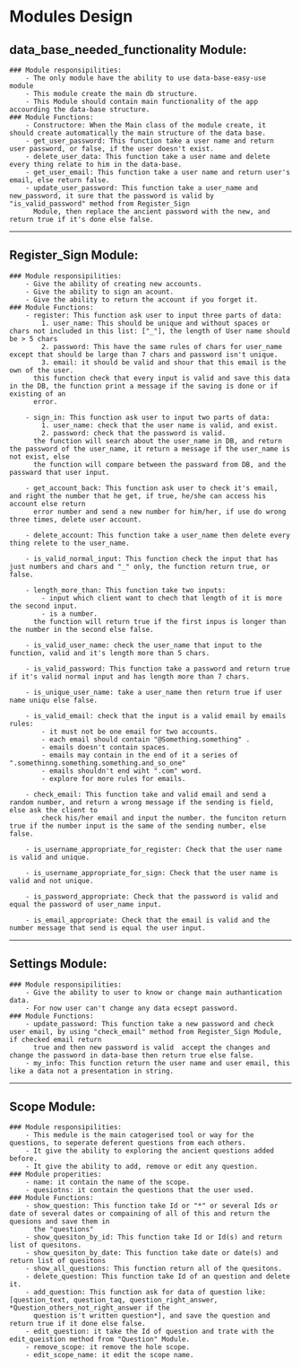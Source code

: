 # Modules Design

## data_base_needed_functionality Module:
    ### Module responsipilities:
        - The only module have the ability to use data-base-easy-use module
        - This module create the main db structure.
        - This Module should contain main functionality of the app accourding the data-base structure.
    ### Module Functions:
        - Constructore: When the Main class of the module create, it should create automatically the main structure of the data base.
        - get_user_password: This function take a user name and return user password, or false, if the user doesn't exist.
        - delete_user_data: This function take a user name and delete every thing relate to him in the data-base.
        - get_user_email: This function take a user name and return user's email, else return false.
        - update_user_password: This function take a user_name and new_password, it sure that the password is valid by "is_valid_password" method from Register_Sign 
          Module, then replace the ancient password with the new, and return true if it's done else false.
------------------------------------------------------------------------------------------------------------------------------------------------------
## Register_Sign Module:
    ### Module responsipilities:
        - Give the ability of creating new accounts.
        - Give the ability to sign an acount.
        - Give the ability to return the account if you forget it.
    ### Module Functions:
        - register: This function ask user to input three parts of data:
            1. user_name: This should be unique and without spaces or chars not included in this list: ["_"], the length of User name should be > 5 chars
            2. password: This have the same rules of chars for user_name except that should be large than 7 chars and password isn't unique.
            3. email: it should be valid and shour that this email is the own of the user.
          this function check that every input is valid and save this data in the DB, the function print a message if the saving is done or if existing of an
          error.
        
        - sign_in: This function ask user to input two parts of data:
            1. user_name: check that the user name is valid, and exist.
            2. password: check that the password is valid.
          the function will search about the user_name in DB, and return the password of the user_name, it return a message if the user_name is not exist, else
          the function will compare between the passward from DB, and the passward that user input.

        - get_account_back: This function ask user to check it's email, and right the number that he get, if true, he/she can access his account else return 
          error number and send a new number for him/her, if use do wrong three times, delete user account.

        - delete_account: This function take a user_name then delete every thing relete to the user_name. 
        
        - is_valid_normal_input: This function check the input that has just numbers and chars and "_" only, the function return true, or false.
        
        - length_more_than: This function take two inputs:
            - input which client want to chech that length of it is more the second input.
            - is a number.
          the function will return true if the first inpus is longer than the number in the second else false.
            
        - is_valid_user_name: check the user_name that input to the function, valid and it's length more than 5 chars.

        - is_valid_password: This function take a password and return true if it's valid normal input and has length more than 7 chars.
    
        - is_unique_user_name: take a user_name then return true if user name uniqu else false.

        - is_valid_email: check that the input is a valid email by emails rules:
            - it must not be one email for two accounts.
            - each email should contain "@Something.something" .
            - emails doesn't contain spaces.
            - emails may contain in the end of it a series of ".somethinng.something.something.and_so_one"
            - emails shouldn't end wiht ".com" word.
            - explore for more rules for emails.
    
        - check_email: This function take and valid email and send a random number, and return a wrong message if the sending is field, else ask the client to
            check his/her email and input the number. the funciton return true if the number input is the same of the sending number, else false.

        - is_username_appropriate_for_register: Check that the user name is valid and unique.

        - is_username_appropriate_for_sign: Check that the user name is valid and not unique.

        - is_password_appropriate: Check that the password is valid and equal the password of user_name input.

        - is_email_appropriate: Check that the email is valid and the number message that send is equal the user input.
------------------------------------------------------------------------------------------------------------------------------------------------------
## Settings Module:
    ### Module responsipilities:
        - Give the ability to user to know or change main authantication data.
        - For now user can't change any data ecsept password.
    ### Module Functions:
        - update_password: This function take a new password and check user email, by using "check_email" method from Register_Sign Module, if checked email return     
          true and then new password is valid  accept the changes and change the password in data-base then return true else false.
        - my_info: This function return the user name and user email, this like a data not a presentation in string.
------------------------------------------------------------------------------------------------------------------------------------------------------
## Scope Module:
    ### Module responsipilities:
        - This medule is the main catogerised tool or way for the questions, to seperate deferent questions from each others.
        - It give the ability to exploring the ancient questions added before.
        - It give the ability to add, remove or edit any question.
    ### Module properities:
        - name: it contain the name of the scope.
        - quesiotns: it contain the questions that the user used.
    ### Module Functions:
        - show_question: This function take Id or "*" or several Ids or date of several dates or compaining of all of this and return the quesions and save them in
          the "questions"  
        - show_quesiton_by_id: This function take Id or Id(s) and return list of quesitons.
        - show_quesiton_by_date: This function take date or date(s) and return list of quesitons
        - show_all_questions: This function return all of the quesitons.
        - delete_question: This function take Id of an question and delete it.
        - add_question: This function ask for data of question like: [question_text, question_taq, question_right_answer, *Question_others_not_right_answer if the 
          question is't written question*], and save the question and return true if it done else false.
        - edit_question: it take the Id of question and trate with the edit_queistion method from "Question" Module.
        - remove_scope: it remove the hole scope.
        - edit_scope_name: it edit the scope name. 
    
